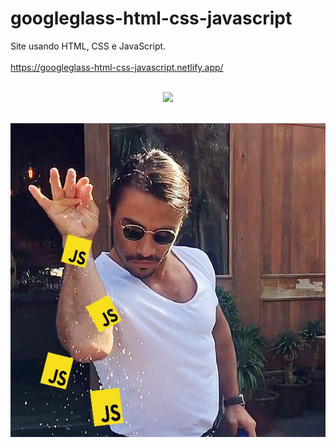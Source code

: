 # googleglass-html-css-javascript

Site usando HTML, CSS e JavaScript.
<br/>
<br/>
<a href="https://googleglass-html-css-javascript.netlify.app/" target="_blank">https://googleglass-html-css-javascript.netlify.app/</a>
<br/>
<br/>
<p align="center">
    <img src="media/gif-readme.gif">
</p>
<br/>
<img src="images/pinch-of-js.jpg">